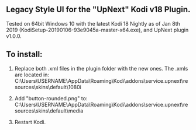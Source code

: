 ## Legacy Style UI for the "UpNext" Kodi v18 Plugin.

Tested on 64bit Windows 10 with the latest Kodi 18 Nightly as of Jan 8th 2019 (KodiSetup-20190106-93e9045a-master-x64.exe), and UpNext plugin v1.0.0.


## To install:

  1. Replace both .xml files in the plugin folder with the new ones. The .xmls are located in:
    C:\Users\USERNAME\AppData\Roaming\Kodi\addons\service.upnext\resources\skins\default\1080i
    
  2. Add "button-rounded.png" to:
    C:\Users\USERNAME\AppData\Roaming\Kodi\addons\service.upnext\resources\skins\default\media
    
  3. Restart Kodi.
